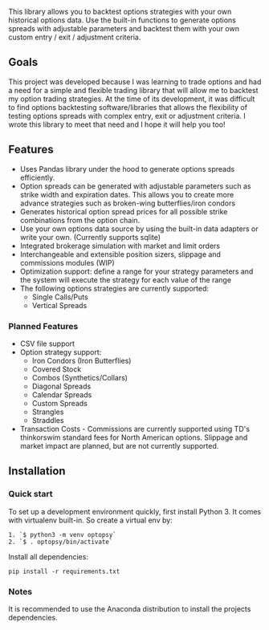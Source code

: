This library allows you to backtest options strategies with your own historical options data. Use the built-in functions to generate options spreads with adjustable parameters and backtest them with your own custom entry / exit / adjustment criteria.

## Goals
This project was developed because I was learning to trade options and had a need for a simple and flexible trading library that will allow me to backtest my option trading strategies.
At the time of its development, it was difficult to find options backtesting software/libraries that allows the flexibility of testing options spreads with complex entry, exit or adjustment criteria. I wrote this library to meet that need and I hope it will help you too!

## Features
* Uses Pandas library under the hood to generate options spreads efficiently.
* Option spreads can be generated with adjustable parameters such as strike width and expiration dates. This allows you to create more advance strategies such as broken-wing butterflies/iron condors
* Generates historical option spread prices for all possible strike combinations from the option chain.
* Use your own options data source by using the built-in data adapters or write your own. (Currently supports sqlite)
* Integrated brokerage simulation with market and limit orders
* Interchangeable and extensible position sizers, slippage and commissions modules (WIP)
* Optimization support: define a range for your strategy parameters and the system will execute the strategy for each value of the range
* The following options strategies are currently supported:
    * Single Calls/Puts
    * Vertical Spreads

### Planned Features
* CSV file support
* Option strategy support:
    * Iron Condors (Iron Butterflies)
    * Covered Stock
    * Combos (Synthetics/Collars)
    * Diagonal Spreads
    * Calendar Spreads
    * Custom Spreads
    * Strangles
    * Straddles
* Transaction Costs - Commissions are currently supported using TD's thinkorswim standard fees for North American options. 
Slippage and market impact are planned, but are not currently supported.

## Installation

### Quick start

To set up a development environment quickly, first install Python 3. It
comes with virtualenv built-in. So create a virtual env by:

    1. `$ python3 -m venv optopsy`
    2. `$ . optopsy/bin/activate`

Install all dependencies:

    pip install -r requirements.txt

### Notes

It is recommended to use the Anaconda distribution to install the projects dependencies. 
